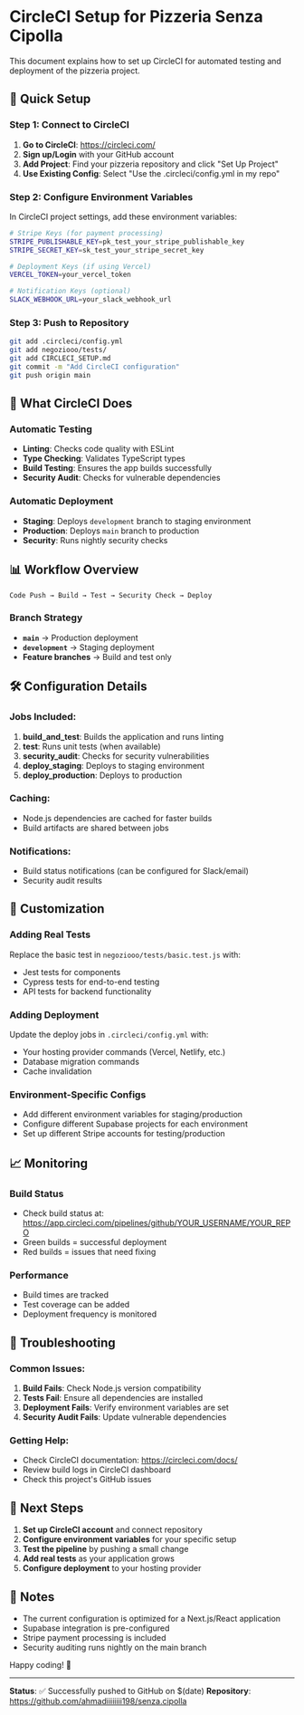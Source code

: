 # CircleCI Setup for Pizzeria Senza Cipolla

This document explains how to set up CircleCI for automated testing and deployment of the pizzeria project.

## 🚀 Quick Setup

### Step 1: Connect to CircleCI

1. **Go to CircleCI**: https://circleci.com/
2. **Sign up/Login** with your GitHub account
3. **Add Project**: Find your pizzeria repository and click "Set Up Project"
4. **Use Existing Config**: Select "Use the .circleci/config.yml in my repo"

### Step 2: Configure Environment Variables

In CircleCI project settings, add these environment variables:

```bash
# Stripe Keys (for payment processing)
STRIPE_PUBLISHABLE_KEY=pk_test_your_stripe_publishable_key
STRIPE_SECRET_KEY=sk_test_your_stripe_secret_key

# Deployment Keys (if using Vercel)
VERCEL_TOKEN=your_vercel_token

# Notification Keys (optional)
SLACK_WEBHOOK_URL=your_slack_webhook_url
```

### Step 3: Push to Repository

```bash
git add .circleci/config.yml
git add negoziooo/tests/
git add CIRCLECI_SETUP.md
git commit -m "Add CircleCI configuration"
git push origin main
```

## 🔄 What CircleCI Does

### Automatic Testing
- **Linting**: Checks code quality with ESLint
- **Type Checking**: Validates TypeScript types
- **Build Testing**: Ensures the app builds successfully
- **Security Audit**: Checks for vulnerable dependencies

### Automatic Deployment
- **Staging**: Deploys `development` branch to staging environment
- **Production**: Deploys `main` branch to production
- **Security**: Runs nightly security checks

## 📊 Workflow Overview

```
Code Push → Build → Test → Security Check → Deploy
```

### Branch Strategy
- **`main`** → Production deployment
- **`development`** → Staging deployment
- **Feature branches** → Build and test only

## 🛠️ Configuration Details

### Jobs Included:
1. **build_and_test**: Builds the application and runs linting
2. **test**: Runs unit tests (when available)
3. **security_audit**: Checks for security vulnerabilities
4. **deploy_staging**: Deploys to staging environment
5. **deploy_production**: Deploys to production

### Caching:
- Node.js dependencies are cached for faster builds
- Build artifacts are shared between jobs

### Notifications:
- Build status notifications (can be configured for Slack/email)
- Security audit results

## 🔧 Customization

### Adding Real Tests
Replace the basic test in `negoziooo/tests/basic.test.js` with:
- Jest tests for components
- Cypress tests for end-to-end testing
- API tests for backend functionality

### Adding Deployment
Update the deploy jobs in `.circleci/config.yml` with:
- Your hosting provider commands (Vercel, Netlify, etc.)
- Database migration commands
- Cache invalidation

### Environment-Specific Configs
- Add different environment variables for staging/production
- Configure different Supabase projects for each environment
- Set up different Stripe accounts for testing/production

## 📈 Monitoring

### Build Status
- Check build status at: https://app.circleci.com/pipelines/github/YOUR_USERNAME/YOUR_REPO
- Green builds = successful deployment
- Red builds = issues that need fixing

### Performance
- Build times are tracked
- Test coverage can be added
- Deployment frequency is monitored

## 🚨 Troubleshooting

### Common Issues:
1. **Build Fails**: Check Node.js version compatibility
2. **Tests Fail**: Ensure all dependencies are installed
3. **Deployment Fails**: Verify environment variables are set
4. **Security Audit Fails**: Update vulnerable dependencies

### Getting Help:
- Check CircleCI documentation: https://circleci.com/docs/
- Review build logs in CircleCI dashboard
- Check this project's GitHub issues

## 🎯 Next Steps

1. **Set up CircleCI account** and connect repository
2. **Configure environment variables** for your specific setup
3. **Test the pipeline** by pushing a small change
4. **Add real tests** as your application grows
5. **Configure deployment** to your hosting provider

## 📝 Notes

- The current configuration is optimized for a Next.js/React application
- Supabase integration is pre-configured
- Stripe payment processing is included
- Security auditing runs nightly on the main branch

Happy coding! 🍕

---
**Status**: ✅ Successfully pushed to GitHub on $(date)
**Repository**: https://github.com/ahmadiiiiiiii198/senza.cipolla
